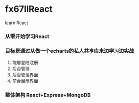 # fx67llReact
learn React

### 从零开始学习React
### 目标是通过从做一个echarts的私人共享库来边学习边实战

1. 能够登陆注册
2. 后台管理
3. 后台管理界面
4. 前台展示界面

### 整体架构 React+Express+MongoDB
